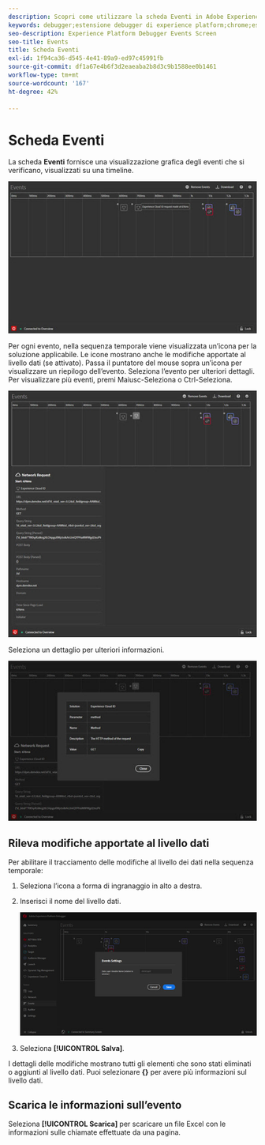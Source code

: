 ```yaml
---
description: Scopri come utilizzare la scheda Eventi in Adobe Experience Platform Debugger.
keywords: debugger;estensione debugger di experience platform;chrome;estensione;eventi;dtm;target
seo-description: Experience Platform Debugger Events Screen
seo-title: Events
title: Scheda Eventi
exl-id: 1f94ca36-d545-4e41-89a9-ed97c45991fb
source-git-commit: df1a67e4b6f3d2eaeaba2b8d3c9b1588ee0b1461
workflow-type: tm+mt
source-wordcount: '167'
ht-degree: 42%

---
```


# Scheda Eventi

La scheda **Eventi** fornisce una visualizzazione grafica degli eventi che si verificano, visualizzati su una timeline.

![](images/events.jpg)

Per ogni evento, nella sequenza temporale viene visualizzata un’icona per la soluzione applicabile. Le icone mostrano anche le modifiche apportate al livello dati (se attivato). Passa il puntatore del mouse sopra un’icona per visualizzare un riepilogo dell’evento. Seleziona l’evento per ulteriori dettagli. Per visualizzare più eventi, premi Maiusc-Seleziona o Ctrl-Seleziona.

![](images/events-details.jpg)

Seleziona un dettaglio per ulteriori informazioni.

![](images/events-details-more.jpg)

## Rileva modifiche apportate al livello dati

Per abilitare il tracciamento delle modifiche al livello dei dati nella sequenza temporale:

1. Seleziona l’icona a forma di ingranaggio in alto a destra.
1. Inserisci il nome del livello dati.

   ![](images/event-datalayer.jpg)

1. Seleziona **[!UICONTROL Salva]**.

I dettagli delle modifiche mostrano tutti gli elementi che sono stati eliminati o aggiunti al livello dati. Puoi selezionare **{}** per avere più informazioni sul livello dati.

## Scarica le informazioni sull’evento

Seleziona **[!UICONTROL Scarica]** per scaricare un file Excel con le informazioni sulle chiamate effettuate da una pagina.
